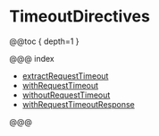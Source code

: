 # TimeoutDirectives

@@toc { depth=1 }

@@@ index

* [extractRequestTimeout](extractRequestTimeout.md)
* [withRequestTimeout](withRequestTimeout.md)
* [withoutRequestTimeout](withoutRequestTimeout.md)
* [withRequestTimeoutResponse](withRequestTimeoutResponse.md)

@@@